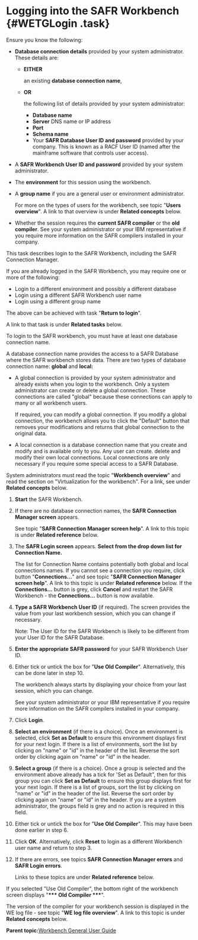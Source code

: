 # Logging into the SAFR Workbench {#WETGLogin .task}

Ensure you know the following:

-   **Database connection details** provided by your system administrator. These details are:
    -   **EITHER**

        an existing **database connection name**,

    -   **OR**

        the following list of details provided by your system administrator:

        -   **Database name**
        -   **Server** DNS name or IP address
        -   **Port**
        -   **Schema name**
        -   Your **SAFR Database User ID and password** provided by your company. This is known as a RACF User ID \(named after the mainframe software that controls user access\).
-   A **SAFR Workbench User ID and password** provided by your system administrator.
-   The **environment** for this session using the workbench.
-   A **group name** if you are a general user or environment administrator.

    For more on the types of users for the workbench, see topic "**Users overview**". A link to that overview is under **Related concepts** below.

-   Whether the session requires the **current SAFR compiler** or the **old compiler**. See your system administrator or your IBM representative if you require more information on the SAFR compilers installed in your company.

This task describes login to the SAFR Workbench, including the SAFR Connection Manager.

If you are already logged in the SAFR Workbench, you may require one or more of the following:

-   Login to a different environment and possibly a different database
-   Login using a different SAFR Workbench user name
-   Login using a different group name

The above can be achieved with task "**Return to login**".

A link to that task is under **Related tasks** below.

To login to the SAFR workbench, you must have at least one database connection name.

A database connection name provides the access to a SAFR Database where the SAFR workbench stores data. There are two types of database connection name: **global** and **local:**

-   A global connection is provided by your system administrator and already exists when you login to the workbench. Only a system administrator can create or delete a global connection. These connections are called "global" because these connections can apply to many or all workbench users.

    If required, you can modify a global connection. If you modify a global connection, the workbench allows you to click the "Default" button that removes your modifications and returns that global connection to the original data.

-   A local connection is a database connection name that you create and modify and is available only to you. Any user can create. delete and modify their own local connections. Local connections are only necessary if you require some special access to a SAFR Database.

System administrators must read the topic "**Workbench overview**" and read the section on "Virtualization for the workbench". For a link, see under **Related concepts** below.

1.  **Start** the SAFR Workbench.

2.  If there are no database connection names, the **SAFR Connection Manager screen** appears.

    See topic "**SAFR Connection Manager screen help**". A link to this topic is under **Related reference** below.

3.  The **SAFR Login screen** appears. **Select from the drop down list for Connection Name.**

    The list for Connection Name contains potentially both global and local connections names. If you cannot see a connection you require, click button "**Connections...**" and see topic "**SAFR Connection Manager screen help**". A link to this topic is under **Related reference** below. If the **Connections...** button is grey, click **Cancel** and restart the SAFR Workbench - the **Connections...** button is now available.

4.  **Type a SAFR Workbench User ID** \(if required\). The screen provides the value from your last workbench session, which you can change if necessary.

    Note: The User ID for the SAFR Workbench is likely to be different from your User ID for the SAFR Database.

5.  **Enter the appropriate SAFR password** for your SAFR Workbench User ID.

6.  Either tick or untick the box for "**Use Old Compiler**". Alternatively, this can be done later in step 10.

    The workbench always starts by displaying your choice from your last session, which you can change.

    See your system administrator or your IBM representative if you require more information on the SAFR compilers installed in your company.

7.  Click **Login**.

8.  **Select an environment** \(if there is a choice\). Once an environment is selected, click ****Set as Default**** to ensure this environment displays first for your next login. If there is a list of environments, sort the list by clicking on "name" or "id" in the header of the list. Reverse the sort order by clicking again on "name" or "id" in the header.

9.  **Select a group** \(if there is a choice\). Once a group is selected and the environment above already has a tick for 'Set as Default", then for this group you can click ****Set as Default**** to ensure this group displays first for your next login. If there is a list of groups, sort the list by clicking on "name" or "id" in the header of the list. Reverse the sort order by clicking again on "name" or "id" in the header. If you are a system administrator, the groups field is grey and no action is required in this field.

10. Either tick or untick the box for "**Use Old Compiler**". This may have been done earlier in step 6.

11. Click **OK**. Alternatively, click **Reset** to login as a different Workbench user name and return to step 3.

12. If there are errors, see topics **SAFR Connection Manager errors** and **SAFR Login errors**.

    Links to these topics are under **Related reference** below.


If you selected "Use Old Compiler", the bottom right of the workbench screen displays "**\*\*\* Old Compiler \*\*\***".

The version of the compiler for your workbench session is displayed in the WE log file - see topic "**WE log file overview**". A link to this topic is under **Related concepts** below.

**Parent topic:**[Workbench General User Guide](../html/AAR580WEGenUser.md)

